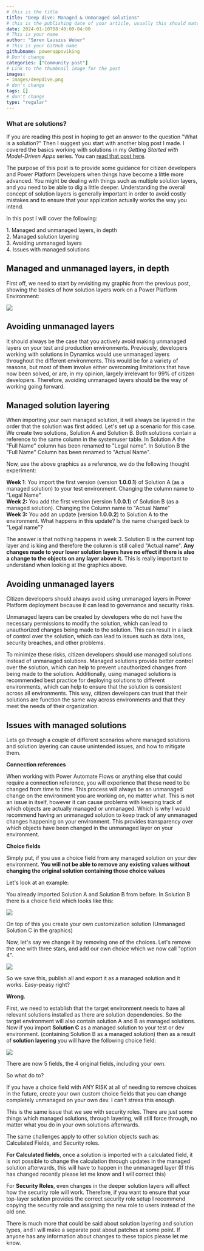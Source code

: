 ```yaml
---
# this is the title
title: "Deep dive: Managed & Unmanaged solutions"
# this is the publishing date of your article, usually this should match "now"
date: 2024-01-10T08:40:00-04:00
# This is your name
author: "Søren Lauszus Weber"
# This is your GitHub name
githubname: powerappsviking
# Don't change
categories: ["Community post"]
# Link to the thumbnail image for the post
images: 
- images/deepdive.png
# don't change
tags: []
# don't change
type: "regular"
---
```


### What are solutions?

If you are reading this post in hoping to get an answer to the question "What is a solution?" Then I suggest you start with another blog post I made. I covered the basics working with solutions in my _Getting Started with Model-Driven Apps_ series. You can [read that post here](https://powerappsviking.com/2023/06/12/working-with-solutions/).

The purpose of this post is to provide some guidance for citizen developers and Power Platform Developers when things have become a little more advanced. You might be dealing with things such as multiple solution layers, and you need to be able to dig a little deeper. Understanding the overall concept of solution layers is generally important in order to avoid costly mistakes and to ensure that your application actually works the way you intend.

In this post I will cover the following:  
  
1\. Managed and unmanaged layers, in depth  
2\. Managed solution layering  
3\. Avoiding unmanaged layers  
4\. Issues with managed solutions

Managed and unmanaged layers, in depth
--------------------------------------

First off, we need to start by revisiting my graphic from the previous post, showing the basics of how solution layers work on a Power Platform Environment:

![](https://powerappsviking.files.wordpress.com/2023/08/2023-08-12_19-51-54.png?w=1024)

Avoiding unmanaged layers
-------------------------

It should always be the case that you actively avoid making unmanaged layers on your test and production environments. Previously, developers working with solutions in Dynamics would use unmanaged layers throughout the different environments. This would be for a variety of reasons, but most of them involve either overcoming limitations that have now been solved, or are, in my opinion, largely irrelevant for 99% of citizen developers. Therefore, avoiding unmanaged layers should be the way of working going forward.

Managed solution layering
-------------------------

When importing your own managed solution, it will always be layered in the order that the solution was first added. Let's set up a scenario for this case.  
We create two solutions, Solution A and Solution B. Both solutions contain a reference to the same column in the systemuser table. In Solution A the "Full Name" column has been renamed to "Legal name". In Solution B the "Full Name" Column has been renamed to "Actual Name".

Now, use the above graphics as a reference, we do the following thought experiment:

**Week 1**: You import the first version (version **1.0.0.1**) of Solution A (as a managed solution) to your test environment. Changing the column name to "Legal Name"  
**Week 2:** You add the first version (version **1.0.0.1**) of Solution B (as a managed solution). Changing the Column name to "Actual Name"  
**Week 3:** You add an update (version **1.0.0.2**) to Solution A to the environment. What happens in this update? Is the name changed back to "Legal name"?

The answer is that nothing happens in week 3. Solution B is the current top layer and is king and therefore the column is still called "Actual name". **Any changes made to your lower solution layers have no effect if there is also a change to the objects on any layer above it.** This is really important to understand when looking at the graphics above.

Avoiding unmanaged layers
-------------------------

Citizen developers should always avoid using unmanaged layers in Power Platform deployment because it can lead to governance and security risks.

Unmanaged layers can be created by developers who do not have the necessary permissions to modify the solution, which can lead to unauthorized changes being made to the solution. This can result in a lack of control over the solution, which can lead to issues such as data loss, security breaches, and other problems.

To minimize these risks, citizen developers should use managed solutions instead of unmanaged solutions. Managed solutions provide better control over the solution, which can help to prevent unauthorized changes from being made to the solution. Additionally, using managed solutions is recommended best practice for deploying solutions to different environments, which can help to ensure that the solution is consistent across all environments. This way, citizen developers can trust that their solutions are function the same way across environments and that they meet the needs of their organization.

Issues with managed solutions
-----------------------------

Lets go through a couple of different scenarios where managed solutions and solution layering can cause unintended issues, and how to mitigate them.

**Connection references**

When working with Power Automate Flows or anything else that could require a connection reference, you will experience that these need to be changed from time to time. This process will always be an unmanaged change on the environment you are working on, no matter what. This is not an issue in itself, however it can cause problems with keeping track of which objects are actually managed or unmanaged. Which is why I would recommend having an unmanaged solution to keep track of any unmanaged changes happening on your environment. This provides transparency over which objects have been changed in the unmanaged layer on your environment.

**Choice fields**

Simply put, if you use a choice field from any managed solution on your dev environment. **You will not be able to remove any existing values without changing the original solution containing those choice values**

Let's look at an example:

You already imported Solution A and Solution B from before. In Solution B there is a choice field which looks like this:  

![](https://powerappsviking.files.wordpress.com/2023/08/image.jpeg?w=708)

On top of this you create your own customization solution (Unmanaged Solution C in the graphics)

Now, let's say we change it by removing one of the choices. Let's remove the one with three stars, and add our own choice which we now call "option 4".

![](https://powerappsviking.files.wordpress.com/2023/08/image-1.jpeg?w=561)

So we save this, publish all and export it as a managed solution and it works. Easy-peasy right?

**Wrong.** 

First, we need to establish that the target environment needs to have all relevant solutions installed as there are solution dependencies. So the target environment will also contain solution A and B as managed solutions. Now if you import **Solution C** as a managed solution to your test or dev environment. (containing Solution B as a managed solution) then as a result of **solution layering** you will have the following choice field:

![](https://powerappsviking.files.wordpress.com/2023/08/image-2.jpeg?w=563)

There are now 5 fields, the 4 original fields, including your own.

So what do to?

If you have a choice field with ANY RISK at all of needing to remove choices in the future, create your own custom choice fields that you can change completely unmanaged on your own dev. I can't stress this enough. 

This is the same issue that we see with security roles. There are just some things which managed solutions, through layering, will still force through, no matter what you do in your own solutions afterwards.

The same challenges apply to other solution objects such as:  
Calculated Fields, and Security roles.

**For Calculated fields**, once a solution is imported with a calculated field, it is not possible to change the calculation through updates in the managed solution afterwards, this will have to happen in the unmanaged layer (If this has changed recently please let me know and I will correct this)

For **Security Roles**, even changes in the deeper solution layers will affect how the security role will work. Therefore, if you want to ensure that your top-layer solution provides the correct security role setup I recommend copying the security role and assigning the new role to users instead of the old one.

There is much more that could be said about solution layering and solution types, and I will make a separate post about patches at some point. If anyone has any information about changes to these topics please let me know.
